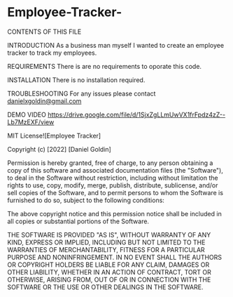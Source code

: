 # Employee-Tracker-

CONTENTS OF THIS FILE 

INTRODUCTION As a business man myself I wanted to create an employee tracker to track my employees. 

REQUIREMENTS There is are no requirements to oporate this code.

INSTALLATION There is no installation required. 

TROUBLESHOOTING For any issues please contact danielxgoldin@gmail.com

DEMO VIDEO 
https://drive.google.com/file/d/1SjxZgLLmUwVX1frFpdz4zZ--Lb7MzEXF/view

MIT License![Employee Tracker]

Copyright (c) [2022] [Daniel Goldin]

Permission is hereby granted, free of charge, to any person obtaining a copy of this software and associated documentation files (the "Software"), to deal in the Software without restriction, including without limitation the rights to use, copy, modify, merge, publish, distribute, sublicense, and/or sell copies of the Software, and to permit persons to whom the Software is furnished to do so, subject to the following conditions:

The above copyright notice and this permission notice shall be included in all copies or substantial portions of the Software.

THE SOFTWARE IS PROVIDED "AS IS", WITHOUT WARRANTY OF ANY KIND, EXPRESS OR IMPLIED, INCLUDING BUT NOT LIMITED TO THE WARRANTIES OF MERCHANTABILITY, FITNESS FOR A PARTICULAR PURPOSE AND NONINFRINGEMENT. IN NO EVENT SHALL THE AUTHORS OR COPYRIGHT HOLDERS BE LIABLE FOR ANY CLAIM, DAMAGES OR OTHER LIABILITY, WHETHER IN AN ACTION OF CONTRACT, TORT OR OTHERWISE, ARISING FROM, OUT OF OR IN CONNECTION WITH THE SOFTWARE OR THE USE OR OTHER DEALINGS IN THE SOFTWARE.

